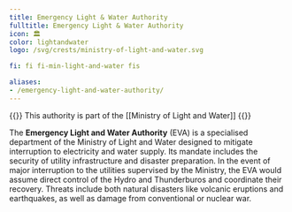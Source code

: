 ```yaml
---
title: Emergency Light & Water Authority
fulltitle: Emergency Light & Water Authority
icon: 🏛️
color: lightandwater
logo: /svg/crests/ministry-of-light-and-water.svg

fi: fi fi-min-light-and-water fis

aliases:
- /emergency-light-and-water-authority/
---
```

{{<note series>}}
 This authority is part of the [[Ministry of Light and Water]]
{{</note>}}

The <span class="fi fi-min-light-and-water fis"></span> **Emergency Light and Water Authority** (EVA) is a specialised department of the Ministry of Light and Water designed to mitigate interruption to electricity and water supply. Its mandate includes the security of utility infrastructure and disaster preparation. In the event of major interruption to the utilities supervised by the Ministry, the EVA would assume direct control of the Hydro and Thunderburos and coordinate their recovery. Threats include both natural disasters like volcanic eruptions and earthquakes, as well as damage from conventional or nuclear war.